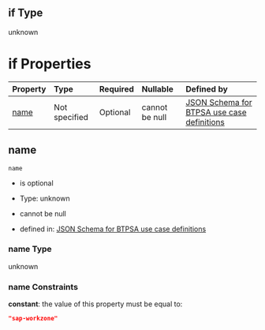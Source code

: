 ## if Type

unknown

# if Properties

| Property      | Type          | Required | Nullable       | Defined by                                                                                                                                                                                                          |
| :------------ | :------------ | :------- | :------------- | :------------------------------------------------------------------------------------------------------------------------------------------------------------------------------------------------------------------ |
| [name](#name) | Not specified | Optional | cannot be null | [JSON Schema for BTPSA use case definitions](btpsa-usecase-properties-services-items-allof-1-then-allof-100-if-properties-name.md "undefined#/properties/services/items/allOf/1/then/allOf/100/if/properties/name") |

## name



`name`

*   is optional

*   Type: unknown

*   cannot be null

*   defined in: [JSON Schema for BTPSA use case definitions](btpsa-usecase-properties-services-items-allof-1-then-allof-100-if-properties-name.md "undefined#/properties/services/items/allOf/1/then/allOf/100/if/properties/name")

### name Type

unknown

### name Constraints

**constant**: the value of this property must be equal to:

```json
"sap-workzone"
```
